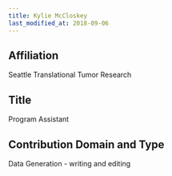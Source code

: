 ```yaml
---
title: Kylie McCloskey
last_modified_at: 2018-09-06
---
```

## Affiliation

Seattle Translational Tumor Research


## Title

Program Assistant


## Contribution Domain and Type

Data Generation - writing and editing
